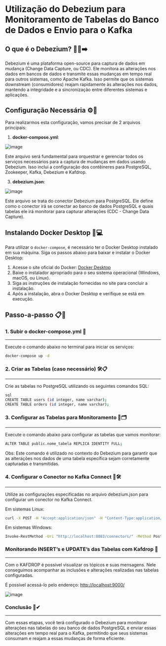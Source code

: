 # Utilização do Debezium para Monitoramento de Tabelas do Banco de Dados e Envio para o Kafka

## O que é o Debezium? 🐘🔄➡️

Debezium é uma plataforma open-source para captura de dados em mudança (Change Data Capture, ou CDC). Ele monitora as alterações nos dados em bancos de dados e transmite essas mudanças em tempo real para outros sistemas, como Apache Kafka. Isso permite que os sistemas downstream (consumidores) reajam rapidamente às alterações nos dados, mantendo a integridade e a sincronização entre diferentes sistemas e aplicações.

## Configuração Necessária ⚙️📝

Para realizarmos esta configuração, vamos precisar de 2 arquivos principais:

1. **docker-compose.yml**:

![image](https://github.com/betobrandaojr/postgres-table-monitoring/assets/59041231/00145e25-e554-4feb-8ee2-8d805f7c763f)

Este arquivo será fundamental para orquestrar e gerenciar todos os serviços necessários para a captura de mudanças em dados usando Debezium. Isso inclui a configuração dos contêineres para PostgreSQL, Zookeeper, Kafka, Debezium e Kafdrop.

3. **debezium.json**:

![image](https://github.com/betobrandaojr/postgres-table-monitoring/assets/59041231/e2b07975-ac86-48ee-a3e2-8182bdbfb0ef)

   Este arquivo se trata do conector Debezium para PostgreSQL. Ele define como o conector irá se conectar ao banco de dados PostgreSQL e quais tabelas ele irá monitorar para capturar alterações (CDC - Change Data Capture).

## Instalando Docker Desktop 🐋💻

Para utilizar o `docker-compose`, é necessário ter o Docker Desktop instalado em sua máquina. Siga os passos abaixo para baixar e instalar o Docker Desktop:

1. Acesse o site oficial do Docker: [Docker Desktop](https://www.docker.com/products/docker-desktop)
2. Baixe o instalador apropriado para o seu sistema operacional (Windows, macOS, ou Linux).
3. Siga as instruções de instalação fornecidas no site para concluir a instalação.
4. Após a instalação, abra o Docker Desktop e verifique se está em execução.

## Passo-a-passo 📋🔧

### 1. Subir o docker-compose.yml 🚀
***
  Execute o comando abaixo no terminal para iniciar os serviços:
  ```sh
  docker-compose up -d
  ```
### 2. Criar as Tabelas (caso necessário) 🛠️📋
***
  Crie as tabelas no PostgreSQL utilizando os seguintes comandos SQL:
  ```sh
  sql
  CREATE TABLE users (id integer, name varchar);
  CREATE TABLE orders (id integer, name varchar);
  ```
### 3. Configurar as Tabelas para Monitoramento 👀🗂️
***
Execute o comando abaixo para configurar as tabelas que vamos monitorar:

  ```sh
  ALTER TABLE public.nome_tabela REPLICA IDENTITY FULL;
  ```
  Obs: Este comando é utilizado no contexto do Debezium para garantir que as alterações nos dados de uma tabela específica sejam corretamente capturadas e transmitidas.

### 4. Configurar o Conector no Kafka Connect 🔌🛠️
***
  Utilize as configurações especificadas no arquivo debezium.json para configurar um conector no Kafka Connect.
  
  Em sistemas Linux:
  
  ```sh
  curl -X POST -H "Accept:application/json" -H "Content-Type:application/json" http://localhost:8083/connectors/ --data "@debezium.json"
  ```
  Em sistemas Windows:
  ```sh
  Invoke-RestMethod -Uri "http://localhost:8083/connectors/" -Method Post -Headers @{Accept="application/json"; "Content-Type"="application/json"} -Body (Get-Content -Raw -Path "debezium.json")
  ```
### Monitorando INSERT’s e UPDATE’s das Tabelas com Kafdrop 👀 
---
Com o KAFDROP é possível visualizar os tópicos e suas mensagens. Nele conseguimos acompanhar as inclusões e alterações realizadas nas tabelas configuradas. 

É possível acessá-lo pelo endereço: [http://localhost:9000/](http://localhost:9000/)

![image](https://github.com/betobrandaojr/postgres-table-monitoring/assets/59041231/3084bb4e-c38a-46a1-bca8-725791e2ab41)



### Conclusão 🚀✔
***
Com essas etapas, você terá configurado o Debezium para monitorar alterações nas tabelas do seu banco de dados PostgreSQL e enviar essas alterações em tempo real para o Kafka,
permitindo que seus sistemas consumam e reajam a essas mudanças de forma eficiente.
